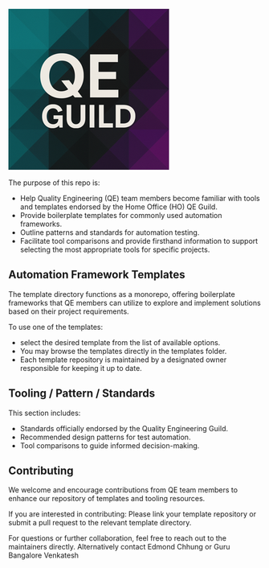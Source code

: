 ![logo.png](logo.png)

The purpose of this repo is:
- Help Quality Engineering (QE) team members become familiar with tools and templates endorsed by the Home Office (HO) QE Guild.
- Provide boilerplate templates for commonly used automation frameworks.
- Outline patterns and standards for automation testing.
- Facilitate tool comparisons and provide firsthand information to support selecting the most appropriate tools for specific projects.

## Automation Framework Templates
The template directory functions as a monorepo, offering boilerplate frameworks that QE members can utilize to explore and implement solutions based on their project requirements.

To use one of the templates:

- select the desired template from the list of available options.
- You may browse the templates directly in the templates folder.
- Each template repository is maintained by a designated owner responsible for keeping it up to date.

## Tooling / Pattern / Standards
This section includes:
- Standards officially endorsed by the Quality Engineering Guild.
- Recommended design patterns for test automation.
- Tool comparisons to guide informed decision-making.

## Contributing
We welcome and encourage contributions from QE team members to enhance our repository of templates and tooling resources.

If you are interested in contributing:
Please link your template repository or submit a pull request to the relevant template directory.

For questions or further collaboration, feel free to reach out to the maintainers directly.
Alternatively contact 
Edmond Chhung or Guru Bangalore Venkatesh

